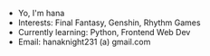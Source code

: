 - Yo, I'm hana
- Interests: Final Fantasy, Genshin, Rhythm Games
- Currently learning: Python, Frontend Web Dev
- Email: hanaknight231 (a) gmail.com

<!---
hanaknight0/hanaknight0 is a ✨ special ✨ repository because its `README.md` (this file) appears on your GitHub profile.
You can click the Preview link to take a look at your changes.
--->
